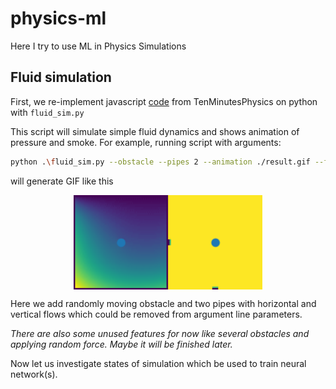 # physics-ml
Here I try to use ML in Physics Simulations

## Fluid simulation
First, we re-implement javascript 
[code](https://github.com/matthias-research/pages/blob/master/tenMinutePhysics/17-fluidSim.html) 
from TenMinutesPhysics on python with `fluid_sim.py`

This script will simulate simple fluid dynamics and shows animation of pressure and smoke.
For example, running script with arguments:
```bash
python .\fluid_sim.py --obstacle --pipes 2 --animation ./result.gif --frames 300
```
will generate GIF like this
<p align="center">
    <img src=".\media\simulation.gif" width="60%" height="auto" align="center"/> 
</p>

Here we add randomly moving obstacle and two pipes with horizontal and vertical flows 
which could be removed from argument line parameters. 

*There are also some unused features for now like several obstacles and applying random force.
Maybe it will be finished later.*

Now let us investigate states of simulation which be used to train neural network(s).